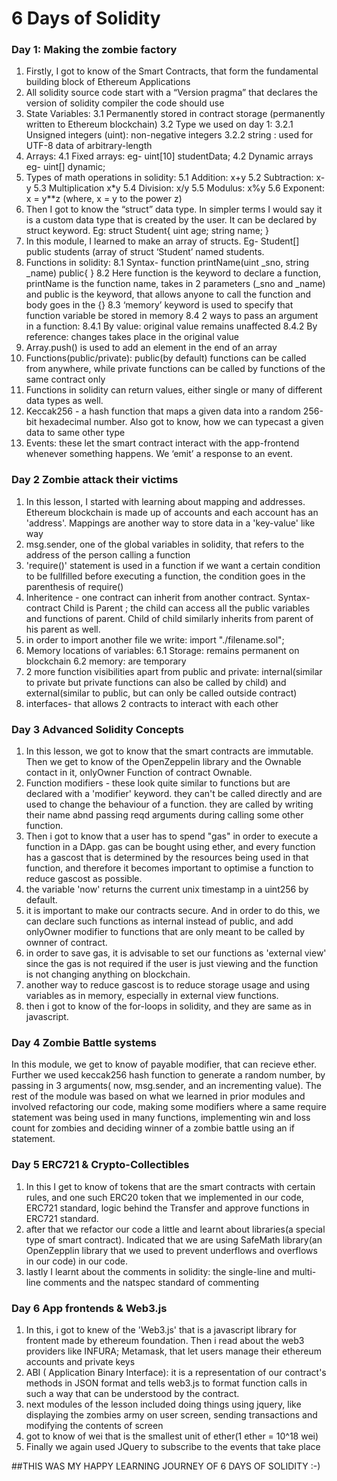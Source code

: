 # 6 Days of Solidity

### Day 1: Making the zombie factory

1. Firstly, I got to know of the Smart Contracts, that form the fundamental building block of Ethereum Applications
2. All solidity source code start with a “Version pragma” that declares the version of solidity compiler the code   should use
3. State Variables:
    3.1 Permanently stored in contract storage (permanently written to Ethereum blockchain)
    3.2 Type we used on day 1:
        3.2.1 Unsigned integers (uint): non-negative integers
        3.2.2 string : used for UTF-8 data of arbitrary-length
4. Arrays: 
    4.1 Fixed arrays: eg- uint[10] studentData;
    4.2 Dynamic arrays eg- uint[] dynamic;
5. Types of math operations in solidity:
    5.1 Addition: x+y
    5.2 Subtraction: x-y
    5.3 Multiplication x*y
    5.4 Division: x/y
    5.5 Modulus: x%y
    5.6 Exponent: x = y**z (where, x = y to the power z)
6. Then I got to know the “struct” data type. In simpler terms I would say it is a custom data type that is created by the user. It can be declared by struct keyword. Eg:        struct Student{ uint age; string name; }
7. In this module, I learned to make an array of structs. Eg- Student[] public students (array of struct ‘Student’ named students.
8. Functions in solidity: 
    8.1 Syntax-  function printName(uint _sno, string _name) public{ }
    8.2 Here function is the keyword to declare a function, printName is the function name, takes in 2 parameters (_sno and _name) and public is the keyword, that allows             anyone to call the function and body goes in the {}
    8.3 ‘memory’ keyword is used to specify that function variable be stored in memory
    8.4 2 ways to pass an argument in a function:
        8.4.1 By value: original value remains unaffected
        8.4.2 By reference: changes takes place in the original value
9. Array.push() is used to add an element in the end of an array
10. Functions(public/private): public(by default) functions can be called from anywhere, while private functions can be called by functions of the same contract only
11. Functions in solidity can return values, either single or many of different data types as well.
12. Keccak256 - a hash function that maps a given data into a random 256-bit hexadecimal number. Also got to know, how we can typecast a given data to same other type
13. Events: these let the smart contract interact with the app-frontend whenever something happens. We ‘emit’ a response to an event.



### Day 2 Zombie attack their victims

1. In this lesson, I started with learning about mapping and addresses. Ethereum blockchain is made up of accounts  and each account has an 'address'. Mappings are another way to store data in a 'key-value' like way
2. msg.sender, one of the global variables in solidity, that refers to the address of the person calling a function
3. 'require()' statement is used in a function if we want a certain condition to be fullfilled before executing a function, the condition goes in the parenthesis of require()
4. Inheritence - one contract can inherit from another contract. Syntax- contract Child is Parent ; the child can access all the public variables and functions of parent. Child of child similarly inherits from parent of his parent as well.
5. in order to import another file we write:  import "./filename.sol";
6. Memory locations of variables:
    6.1 Storage: remains permanent on blockchain
    6.2 memory: are temporary
7. 2 more function visibilities apart from public and private: internal(similar to private but private functions can also be called by child) and external(similar to public, but can only be called outside contract)
8. interfaces- that allows 2 contracts to interact with each other



### Day 3 Advanced Solidity Concepts

1. In this lesson, we got to know that the smart contracts are immutable. Then we get to know of the OpenZeppelin library and the Ownable contact in it, onlyOwner Function of contract Ownable.
2. Function modifiers - these look quite similar to functions but are declared with a 'modifier' keyword. they can't be called directly and are used to change the behaviour of a function. they are called by writing their name abnd passing reqd arguments during calling some other function.
3. Then i got to know that a user has to spend "gas" in order to execute a function in a DApp. gas can be bought using ether, and every function has a gascost that is determined by the resources being used in that function, and therefore it becomes important to optimise a function to reduce gascost as possible.
4. the variable 'now' returns the current unix timestamp in a uint256 by default. 
5. it is important to make our contracts secure. And in order to do this, we can declare such functions as internal instead of public, and add onlyOwner modifier to functions that are only meant to be called by ownner of contract.
6. in order to save gas, it is advisable to set our functions as 'external view' since the gas is not required if the user is just viewing and the function is not changing anything on blockchain.
7. another way to reduce gascost is to reduce storage usage and using variables as in memory, especially in external view functions.
8. then i got to know of the for-loops in solidity, and they are same as in javascript.



### Day 4 Zombie Battle systems

In this module, we get to know of payable modifier, that can recieve ether. Further we used keccak256 hash function to generate a random number, by passing in 3 arguments( now, msg.sender, and an incrementing value). The rest of the module was based on what we learned in prior modules and involved refactoring our code, making some modifiers where a same require statement was being used in many functions, implementing win and loss count for zombies and deciding winner of a zombie battle using an if statement.



### Day 5 ERC721 & Crypto-Collectibles

1. In this I get to know of tokens that are the smart contracts with certain rules, and one such ERC20 token that we implemented in our code, ERC721 standard, logic behind the Transfer and approve functions in ERC721 standard.
2. after that we refactor our code a little and learnt about libraries(a special type of smart contract). Indicated that we are using SafeMath library(an OpenZepplin library  that we used to prevent underflows and overflows in our code) in our code.
3. lastly I learnt about the comments in solidity: the single-line and multi-line comments and the natspec standard of commenting



### Day 6 App frontends & Web3.js

1. In this, i got to knew of the 'Web3.js' that is a javascript library for frontent made by ethereum foundation. Then i read about the web3 providers like INFURA; Metamask, that let users manage their ethereum accounts and private keys
2. ABI ( Application Binary Interface): it is a representation of our contract's methods in JSON format and tells web3.js to format function calls in such a way that can be understood by the contract.
3. next modules of the lesson included doing things using jquery, like displaying the zombies army on user screen, sending transactions and modifying the contents of screen
4. got to know of wei that is the smallest unit of ether(1 ether = 10^18 wei)
5. Finally we again used JQuery to subscribe to the events that take place


##THIS WAS MY HAPPY LEARNING JOURNEY OF 6 DAYS OF SOLIDITY :-)

